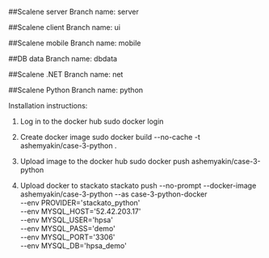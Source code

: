 ##Scalene server
Branch name: server

##Scalene client
Branch name: ui

##Scalene mobile
Branch name: mobile

##DB data
Branch name: dbdata

##Scalene .NET
Branch name: net

##Scalene Python
Branch name: python

Installation instructions:
 
1. Log in to the docker hub
sudo docker login
 
2. Create docker image
sudo docker build --no-cache -t ashemyakin/case-3-python .
 
3. Upload image to the docker hub
sudo docker push ashemyakin/case-3-python
 
4. Upload docker to stackato
stackato push --no-prompt --docker-image ashemyakin/case-3-python --as case-3-python-docker \
                --env PROVIDER='stackato_python' \
                --env MYSQL_HOST='52.42.203.17' \
                --env MYSQL_USER='hpsa' \
                --env MYSQL_PASS='demo' \
                --env MYSQL_PORT='3306' \
                --env MYSQL_DB='hpsa_demo'
